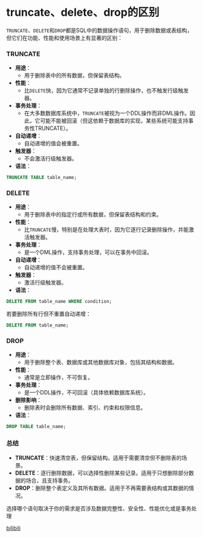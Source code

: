 # truncate、delete、drop的区别

`TRUNCATE`、`DELETE`和`DROP`都是SQL中的数据操作语句，用于删除数据或表结构，但它们在功能、性能和使用场景上有显著的区别：

### TRUNCATE

+ **用途**：
  + 用于删除表中的所有数据，但保留表结构。
+ **性能**：
  + 比`DELETE`快，因为它通常不记录单独的行删除操作，也不触发行级触发器。
+ **事务处理**：
  + 在大多数数据库系统中，`TRUNCATE`被视为一个DDL操作而非DML操作。因此，它可能不能被回滚（但这依赖于数据库的实现，某些系统可能支持事务性TRUNCATE）。
+ **自动递增**：
  + 自动递增的值会被重置。
+ **触发器**：
  + 不会激活行级触发器。
+ **语法**：

```sql
TRUNCATE TABLE table_name;
```

### DELETE

+ **用途**：
  + 用于删除表中的指定行或所有数据，但保留表结构和约束。
+ **性能**：
  + 比`TRUNCATE`慢，特别是在处理大表时，因为它逐行记录删除操作，并能激活触发器。
+ **事务处理**：
  + 是一个DML操作，支持事务处理，可以在事务中回滚。
+ **自动递增**：
  + 自动递增的值不会被重置。
+ **触发器**：
  + 激活行级触发器。
+ **语法**：

```sql
DELETE FROM table_name WHERE condition;
```

若要删除所有行但不重置自动递增：

```sql
DELETE FROM table_name;
```

### DROP

+ **用途**：
  + 用于删除整个表、数据库或其他数据库对象，包括其结构和数据。
+ **性能**：
  + 通常是立即操作，不可恢复。
+ **事务处理**：
  + 是一个DDL操作，不可回滚（具体依赖数据库系统）。
+ **删除影响**：
  + 删除表时会删除所有数据、索引、约束和权限信息。
+ **语法**：

```sql
DROP TABLE table_name;
```

### 总结

+ **TRUNCATE**：快速清空表，但保留结构。适用于需要清空但不删除表的场景。
+ **DELETE**：逐行删除数据，可以选择性删除某些记录。适用于只想删除部分数据的场合，且支持事务。
+ **DROP**：删除整个表定义及其所有数据。适用于不再需要表结构或其数据的情况。

选择哪个语句取决于你的需求是否涉及数据完整性、安全性、性能优化或是事务处理

[bilibili](https://player.bilibili.com/player.html?bvid=BV1kFpue5Ehj&p=10&page=10&autoplay=0)
